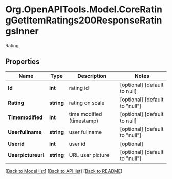 # Org.OpenAPITools.Model.CoreRatingGetItemRatings200ResponseRatingsInner
Rating

## Properties

Name | Type | Description | Notes
------------ | ------------- | ------------- | -------------
**Id** | **int** | rating id | [optional] [default to null]
**Rating** | **string** | rating on scale | [optional] [default to "null"]
**Timemodified** | **int** | time modified (timestamp) | [optional] [default to null]
**Userfullname** | **string** | user fullname | [optional] [default to "null"]
**Userid** | **int** | user id | [optional] 
**Userpictureurl** | **string** | URL user picture | [optional] [default to "null"]

[[Back to Model list]](../README.md#documentation-for-models) [[Back to API list]](../README.md#documentation-for-api-endpoints) [[Back to README]](../README.md)

